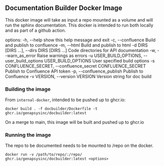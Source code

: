 ## Documentation Builder Docker Image

This docker image will take as input a repo mounted as a volume and will run the sphinx documentation. This docker is intended to run both locally and as part of a github action.

options:
  -h, --help            show this help message and exit
  -c, --confluence      Build and publish to confluence
  -m, --html            Build and publish to html
  -d DIRS [DIRS ...], --dirs DIRS [DIRS ...]
                        Code directories for API documentation
  -w, --warn_as_error   Raise warnings as errors
  -u USER_BUILD_OPTIONS, --user_build_options USER_BUILD_OPTIONS
                        User specified build options
  -s CONFLUENCE_SECRET, --confluence_secret CONFLUENCE_SECRET
                        Publish to Confluence API token
  -p, --confluence_publish
                        Publish to Confluence
  -v VERSION, --version VERSION
                        Version string for doc build

### Building the image

From `internal-docker`, intended to be pushed up to ghcr.io:
```
docker build . -f docbuilder/Dockerfile -t ghcr.io/genapsysinc/docbuilder:latest
```

On a merge to main, this image will be built and pushed up to ghcr.io

### Running the image

The repo to be documented needs to be mounted to /repo on the docker. 


```
docker run -v /path/to/repo/:/repo/ ghcr.io/genapsysinc/docbuilder:latest <options>
```

